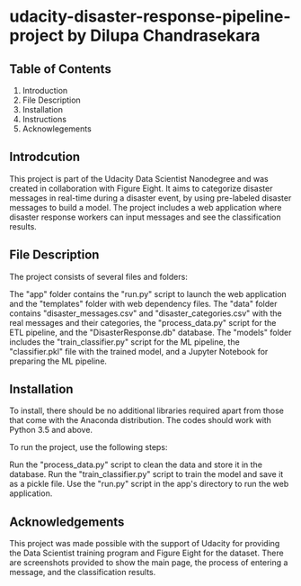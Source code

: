 # udacity-disaster-response-pipeline-project by Dilupa Chandrasekara

## Table of Contents
1. Introduction
2. File Description
3. Installation
4. Instructions
5. Acknowlegements

## Introdcution
This project is part of the Udacity Data Scientist Nanodegree and was created in collaboration with Figure Eight. It aims to categorize disaster messages in real-time during a disaster event, by using pre-labeled disaster messages to build a model. The project includes a web application where disaster response workers can input messages and see the classification results.

## File Description
The project consists of several files and folders:

The "app" folder contains the "run.py" script to launch the web application and the "templates" folder with web dependency files.
The "data" folder contains "disaster_messages.csv" and "disaster_categories.csv" with the real messages and their categories, the "process_data.py" script for the ETL pipeline, and the "DisasterResponse.db" database.
The "models" folder includes the "train_classifier.py" script for the ML pipeline, the "classifier.pkl" file with the trained model, and a Jupyter Notebook for preparing the ML pipeline.

## Installation
To install, there should be no additional libraries required apart from those that come with the Anaconda distribution. The codes should work with Python 3.5 and above.

To run the project, use the following steps:

Run the "process_data.py" script to clean the data and store it in the database.
Run the "train_classifier.py" script to train the model and save it as a pickle file.
Use the "run.py" script in the app's directory to run the web application.

## Acknowledgements
This project was made possible with the support of Udacity for providing the Data Scientist training program and Figure Eight for the dataset. There are screenshots provided to show the main page, the process of entering a message, and the classification results.
